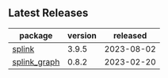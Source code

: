 ## Latest Releases
| package | version | released |
|--------------|-----------|-------------|
| [splink](https://github.com/moj-analytical-services/splink) | 3.9.5 | 2023-08-02 |
| [splink_graph](https://github.com/moj-analytical-services/splink_graph) | 0.8.2 | 2023-02-20 |
